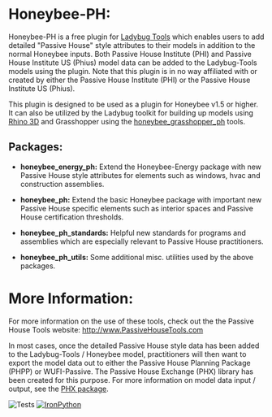 # Honeybee-PH:

Honeybee-PH is a free plugin for [Ladybug Tools](https://www.ladybug.tools/) which enables users to add detailed "Passive House" style attributes to their models in addition to the normal Honeybee inputs. Both Passive House Institute (PHI) and Passive House Institute US (Phius) model data can be added to the Ladybug-Tools models using the plugin. Note that this plugin is in no way affiliated with or created by either the Passive House Institute (PHI) or the Passive House Institute US (Phius).

This plugin is designed to be used as a plugin for Honeybee v1.5 or higher. It can also be utilized by the Ladybug toolkit for building up models using [Rhino 3D](https://www.rhino3d.com/) and Grasshopper using the [honeybee_grasshopper_ph](https://github.com/PH-Tools/honeybee_grasshopper_ph) tools.

## Packages:

- **honeybee_energy_ph:** Extend the Honeybee-Energy package with new Passive House style attributes for elements such as windows, hvac and construction assemblies.

- **honeybee_ph:** Extend the basic Honeybee package with important new Passive House specific elements such as interior spaces and Passive House certification thresholds.

- **honeybee_ph_standards:** Helpful new standards for programs and assemblies which are especially relevant to Passive House practitioners.

- **honeybee_ph_utils:** Some additional misc. utilities used by the above packages.

# More Information:

For more information on the use of these tools, check out the the Passive House Tools website:
http://www.PassiveHouseTools.com

In most cases, once the detailed Passive House style data has been added to the Ladybug-Tools / Honeybee model, practitioners will then want to export the model data out to either the Passive House Planning Package (PHPP) or WUFI-Passive. The Passive House Exchange (PHX) library has been created for this purpose. For more information on model data input / output, see the [PHX package](https://github.com/PH-Tools/PHX).

![Tests](https://github.com/PH-Tools/honeybee_ph/actions/workflows/ci.yaml/badge.svg)
[![IronPython](https://img.shields.io/badge/ironpython-2.7-red.svg)](https://github.com/IronLanguages/ironpython2/releases/tag/ipy-2.7.8/)
